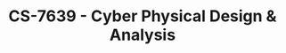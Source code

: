 ---
layout: course
title: CS-7639 - Cyber Physical Design & Analysis
aliases: CPDA
course_id: CS-7639
permalink: /CS-7639/
avg_difficulty: 3.16
avg_rating: 3.00
avg_workload: 12.12
---